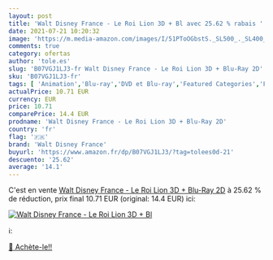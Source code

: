 ```yaml
---
layout: post
title: 'Walt Disney France - Le Roi Lion 3D + Bl avec 25.62 % rabais '
date: 2021-07-21 10:20:32
image: 'https://m.media-amazon.com/images/I/51PToOGbstS._SL500_._SL400_.jpg'
comments: true
category: ofertas
author: 'tole.es'
slug: 'B07VGJ1LJ3-fr Walt Disney France - Le Roi Lion 3D + Blu-Ray 2D'
sku: 'B07VGJ1LJ3-fr'
tags: [ 'Animation','Blu-ray','DVD et Blu-ray','Featured Categories','Films','Films musicaux','walt disney france', ]
actualPrice: 10.71 EUR
currency: EUR
price: 10.71
comparePrice: 14.4 EUR
prodname: 'Walt Disney France - Le Roi Lion 3D + Blu-Ray 2D'
country: 'fr'
flag: '🇫🇷'
brand: 'Walt Disney France'
buyurl: 'https://www.amazon.fr/dp/B07VGJ1LJ3/?tag=tolees0d-21'
descuento: '25.62'
average: '14.1'
---
```


C'est en vente [Walt Disney France - Le Roi Lion 3D + Blu-Ray 2D](https://www.amazon.fr/dp/B07VGJ1LJ3/?tag=tolees0d-21)  à  25.62 % de réduction, prix final  10.71 EUR (original: 14.4 EUR) ici:

[![Walt Disney France - Le Roi Lion 3D + Bl](https://m.media-amazon.com/images/I/51PToOGbstS._SL500_._SL400_.jpg)](https://www.amazon.fr/dp/B07VGJ1LJ3/?tag=tolees0d-21)

ℹ️:


[🛒 Achète-le!!](https://www.amazon.fr/dp/B07VGJ1LJ3/?tag=tolees0d-21)
